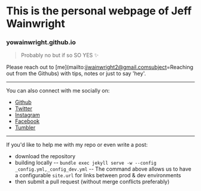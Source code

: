 # This is the personal webpage of Jeff Wainwright
### yowainwright.github.io
> Probably no but if so SO YES ✨

Please reach out to [me](mailto:jjwainwright2@gmail.comsubject=Reaching out from the Githubs) with tips, notes or just to say 'hey'.

---

You can also connect with me socially on:
-  [Github](https://github.com/yowainwright)
-  [Twitter](https://twitter.com/yowainwright)
-  [Instagram](https://www.instagram.com/yowainwright/)
-  [Facebook](https://www.facebook.com/yowainwright)
-  [Tumbler](http://ratherbe.in/)

---

If you'd like to help me with my repo or even write a post:
-   download the repository
-   building locally
--   `bundle exec jekyll serve -w --config _config.yml,_config_dev.yml`
--   The command above allows us to have a configurable `site.url` for links between prod & dev environments
-  then submit a pull request (without merge conflicts preferably)
